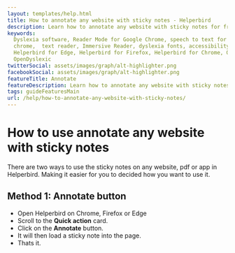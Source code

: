 ```yaml
---
layout: templates/help.html
title: How to annotate any website with sticky notes - Helperbird
description: Learn how to annotate any website with sticky notes for free with Helperbird on Chrome, Firefox, Edge extension.
keywords:
  Dyslexia software, Reader Mode for Google Chrome, speech to text for chrome, Text to speech for
  chrome,  text reader, Immersive Reader, dyslexia fonts, accessibility software, dyslexia software,
  Helperbird for Edge, Helperbird for Firefox, Helperbird for Chrome, Opendyslexic for Chrome,
  OpenDyslexic
twitterSocial: assets/images/graph/alt-highlighter.png
facebookSocial: assets/images/graph/alt-highlighter.png
featureTitle: Annotate
featureDescription: Learn how to annotate any website with sticky notes for free with Helperbird on Chrome, Firefox, Edge extension.
tags: guideFeaturesMain
url: /help/how-to-annotate-any-website-with-sticky-notes/
---
```


# How to use annotate any website with sticky notes

There are two ways to use the sticky notes on any website, pdf or app in Helperbird. Making it easier for you to decided how you want to use it.



## Method 1: Annotate button
- Open Helperbird on Chrome, Firefox or Edge
- Scroll to the **Quick action** card.
- Click on the **Annotate** button.
- It will then load a sticky note into the page.
- Thats it.
